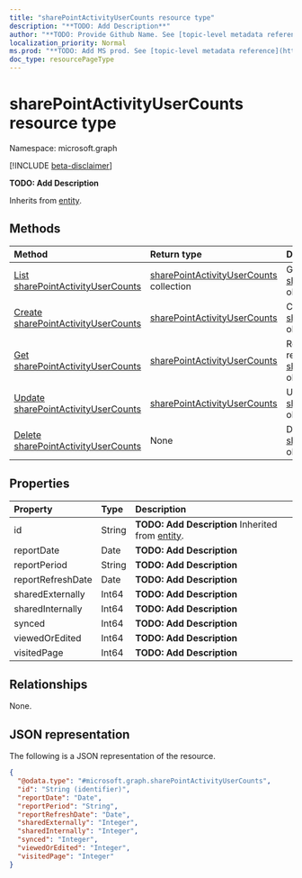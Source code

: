 ```yaml
---
title: "sharePointActivityUserCounts resource type"
description: "**TODO: Add Description**"
author: "**TODO: Provide Github Name. See [topic-level metadata reference](https://msgo.azurewebsites.net/add/document/guidelines/metadata.html#topic-level-metadata)**"
localization_priority: Normal
ms.prod: "**TODO: Add MS prod. See [topic-level metadata reference](https://msgo.azurewebsites.net/add/document/guidelines/metadata.html#topic-level-metadata)**"
doc_type: resourcePageType
---
```


# sharePointActivityUserCounts resource type

Namespace: microsoft.graph

[!INCLUDE [beta-disclaimer](../../includes/beta-disclaimer.md)]

**TODO: Add Description**


Inherits from [entity](../resources/entity.md).

## Methods
|Method|Return type|Description|
|:---|:---|:---|
|[List sharePointActivityUserCounts](../api/sharepointactivityusercounts-list.md)|[sharePointActivityUserCounts](../resources/sharepointactivityusercounts.md) collection|Get a list of the [sharePointActivityUserCounts](../resources/sharepointactivityusercounts.md) objects and their properties.|
|[Create sharePointActivityUserCounts](../api/sharepointactivityusercounts-create.md)|[sharePointActivityUserCounts](../resources/sharepointactivityusercounts.md)|Create a new [sharePointActivityUserCounts](../resources/sharepointactivityusercounts.md) object.|
|[Get sharePointActivityUserCounts](../api/sharepointactivityusercounts-get.md)|[sharePointActivityUserCounts](../resources/sharepointactivityusercounts.md)|Read the properties and relationships of a [sharePointActivityUserCounts](../resources/sharepointactivityusercounts.md) object.|
|[Update sharePointActivityUserCounts](../api/sharepointactivityusercounts-update.md)|[sharePointActivityUserCounts](../resources/sharepointactivityusercounts.md)|Update the properties of a [sharePointActivityUserCounts](../resources/sharepointactivityusercounts.md) object.|
|[Delete sharePointActivityUserCounts](../api/sharepointactivityusercounts-delete.md)|None|Deletes a [sharePointActivityUserCounts](../resources/sharepointactivityusercounts.md) object.|

## Properties
|Property|Type|Description|
|:---|:---|:---|
|id|String|**TODO: Add Description** Inherited from [entity](../resources/entity.md).|
|reportDate|Date|**TODO: Add Description**|
|reportPeriod|String|**TODO: Add Description**|
|reportRefreshDate|Date|**TODO: Add Description**|
|sharedExternally|Int64|**TODO: Add Description**|
|sharedInternally|Int64|**TODO: Add Description**|
|synced|Int64|**TODO: Add Description**|
|viewedOrEdited|Int64|**TODO: Add Description**|
|visitedPage|Int64|**TODO: Add Description**|

## Relationships
None.

## JSON representation
The following is a JSON representation of the resource.
<!-- {
  "blockType": "resource",
  "keyProperty": "id",
  "@odata.type": "microsoft.graph.sharePointActivityUserCounts",
  "baseType": "microsoft.graph.entity",
  "openType": false
}
-->
``` json
{
  "@odata.type": "#microsoft.graph.sharePointActivityUserCounts",
  "id": "String (identifier)",
  "reportDate": "Date",
  "reportPeriod": "String",
  "reportRefreshDate": "Date",
  "sharedExternally": "Integer",
  "sharedInternally": "Integer",
  "synced": "Integer",
  "viewedOrEdited": "Integer",
  "visitedPage": "Integer"
}
```


